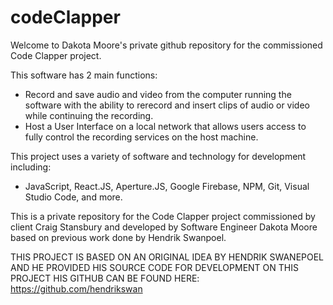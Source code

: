 # codeClapper

Welcome to Dakota Moore's private github repository for the commissioned Code Clapper project. 

This software has 2 main functions:
 * Record and save audio and video from the computer running the software with the ability to rerecord and insert clips of audio or video while continuing the recording.
 * Host a User Interface on a local network that allows users access to fully control the recording services on the host machine.

This project uses a variety of software and technology for development including:
 * JavaScript, React.JS, Aperture.JS, Google Firebase, NPM, Git, Visual Studio Code, and more.

This is a private repository for the Code Clapper project commissioned by client Craig Stansbury and developed by Software Engineer Dakota Moore based on previous work done by Hendrik Swanpoel.


THIS PROJECT IS BASED ON AN ORIGINAL IDEA BY HENDRIK SWANEPOEL AND HE PROVIDED HIS SOURCE CODE FOR DEVELOPMENT ON THIS PROJECT
HIS GITHUB CAN BE FOUND HERE: https://github.com/hendrikswan
